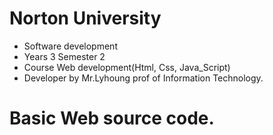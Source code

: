 # Norton University 
  - Software development
  - Years 3 Semester 2
  - Course Web development(Html, Css, Java_Script)
  - Developer by Mr.Lyhoung prof of Information Technology.
# Basic Web source code.
